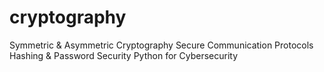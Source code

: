 # cryptography
Symmetric &amp; Asymmetric Cryptography  Secure Communication Protocols  Hashing &amp; Password Security  Python for Cybersecurity
